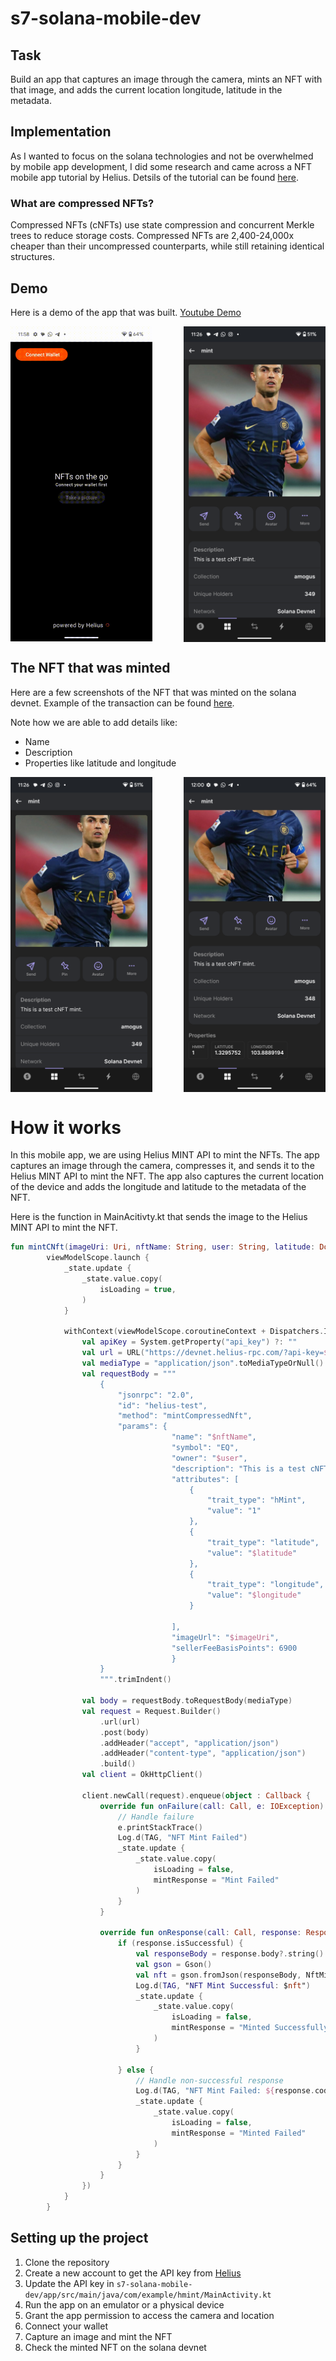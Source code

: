 # s7-solana-mobile-dev

## Task 

Build an app that captures an image through the camera, mints an NFT with that image, and adds the current location longitude, latitude in the metadata.

## Implementation

As I wanted to focus on the solana technologies and not be overwhelmed by mobile app development, I did some research and came across a NFT mobile app tutorial by Helius. Detsils of the tutorial can be found [here](https://www.helius.dev/blog/build-a-cnft-minter-mobile-app-in-under-5-minutes).

### What are compressed NFTs?

Compressed NFTs (cNFTs) use state compression and concurrent Merkle trees to reduce storage costs. Compressed NFTs are 2,400-24,000x cheaper than their uncompressed counterparts, while still retaining identical structures.


## Demo 

Here is a demo of the app that was built. [Youtube Demo](https://www.youtube.com/embed/eUQxlx4phcQ)

<div style="display: flex; justify-content: space-between; align-items: center;">

<img src="./images/nft-mobile-demo.gif" alt="demo2" style="width: 45%;" />
<img src="./images/1.png" alt="demo2" style="width: 45%;" />

</div>

## The NFT that was minted

Here are a few screenshots of the NFT that was minted on the solana devnet. Example of the transaction can be found [here](https://explorer.solana.com/tx/3kWTs3ks5BuHurx6iGEFSJsEfPo8SvAANT4SvphkigyAgePW1jS3APvhL4MXaGPZaXQrv5xeMWmsBti9XFYKBuEz?cluster=devnet).

Note how we are able to add details like:

- Name
- Description
- Properties like latitude and longitude

<div style="display: flex; justify-content: space-between;">

  <img src="./images/1.png" alt="image1" width="45%" />
  <img src="./images/2.png" alt="image2" width="45%" />

</div>


# How it works

In this mobile app, we are using Helius MINT API to mint the NFTs. The app captures an image through the camera, compresses it, and sends it to the Helius MINT API to mint the NFT. The app also captures the current location of the device and adds the longitude and latitude to the metadata of the NFT.

Here is the function in MainAcitivty.kt that sends the image to the Helius MINT API to mint the NFT.

```kotlin
fun mintCNft(imageUri: Uri, nftName: String, user: String, latitude: Double, longitude: Double) =
        viewModelScope.launch {
            _state.update {
                _state.value.copy(
                    isLoading = true,
                )
            }

            withContext(viewModelScope.coroutineContext + Dispatchers.IO) {
                val apiKey = System.getProperty("api_key") ?: ""
                val url = URL("https://devnet.helius-rpc.com/?api-key=$apikey")
                val mediaType = "application/json".toMediaTypeOrNull()
                val requestBody = """
                    {
                        "jsonrpc": "2.0",
                        "id": "helius-test",
                        "method": "mintCompressedNft",
                        "params": {
                                    "name": "$nftName",
                                    "symbol": "EQ",
                                    "owner": "$user",
                                    "description": "This is a test cNFT mint.",
                                    "attributes": [
                                        {
                                            "trait_type": "hMint",
                                            "value": "1"
                                        },
                                        {
                                            "trait_type": "latitude",
                                            "value": "$latitude"
                                        },
                                        {
                                            "trait_type": "longitude",
                                            "value": "$longitude"
                                        }
                                                                                                
                                    ],
                                    "imageUrl": "$imageUri",
                                    "sellerFeeBasisPoints": 6900
                                    }
                    }
                    """.trimIndent()

                val body = requestBody.toRequestBody(mediaType)
                val request = Request.Builder()
                    .url(url)
                    .post(body)
                    .addHeader("accept", "application/json")
                    .addHeader("content-type", "application/json")
                    .build()
                val client = OkHttpClient()

                client.newCall(request).enqueue(object : Callback {
                    override fun onFailure(call: Call, e: IOException) {
                        // Handle failure
                        e.printStackTrace()
                        Log.d(TAG, "NFT Mint Failed")
                        _state.update {
                            _state.value.copy(
                                isLoading = false,
                                mintResponse = "Mint Failed"
                            )
                        }
                    }

                    override fun onResponse(call: Call, response: Response) {
                        if (response.isSuccessful) {
                            val responseBody = response.body?.string() ?: ""
                            val gson = Gson()
                            val nft = gson.fromJson(responseBody, NftMintResponse::class.java)
                            Log.d(TAG, "NFT Mint Successful: $nft")
                            _state.update {
                                _state.value.copy(
                                    isLoading = false,
                                    mintResponse = "Minted Successfully"
                                )
                            }

                        } else {
                            // Handle non-successful response
                            Log.d(TAG, "NFT Mint Failed: ${response.code}")
                            _state.update {
                                _state.value.copy(
                                    isLoading = false,
                                    mintResponse = "Minted Failed"
                                )
                            }
                        }
                    }
                })
            }
        }
```

## Setting up the project

1. Clone the repository
2. Create a new account to get the API key from [Helius](https://dashboard.helius.dev/signup?redirectTo=onboarding)
3. Update the API key in `s7-solana-mobile-dev/app/src/main/java/com/example/hmint/MainActivity.kt`
4. Run the app on an emulator or a physical device
5. Grant the app permission to access the camera and location
6. Connect your wallet
7. Capture an image and mint the NFT
8. Check the minted NFT on the solana devnet
